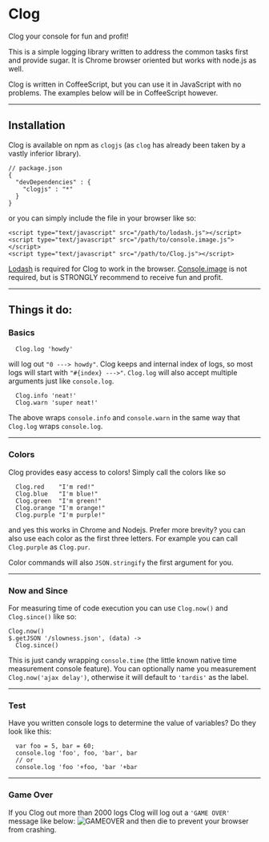 Clog
====

Clog your console for fun and profit! 

This is a simple logging library written to address 
the common tasks first and provide sugar. It is Chrome browser oriented
but works with node.js as well. 

Clog is written in CoffeeScript, but you can use it in JavaScript with 
no problems. The examples below will be in CoffeeScript however.

---

## Installation

Clog is available on npm as `clogjs` (as `clog` has already been
taken by a vastly inferior library).

```
// package.json
{
  "devDependencies" : {
    "clogjs" : "*"
  }
}
```

or you can simply include the file in your browser like so:

```
<script type="text/javascript" src="/path/to/lodash.js"></script>
<script type="text/javascript" src="/path/to/console.image.js"></script>
<script type="text/javascript" src="/path/to/Clog.js"></script>
```

[Lodash](http://lodash.com/) is required for Clog to work in the browser. 
[Console.image](https://github.com/adriancooney/console.image) is not
required, but is STRONGLY recommend to receive fun and profit.

---

## Things it do:

### Basics

```
  Clog.log 'howdy'
```
will log out `"0 ---> howdy"`. Clog keeps and internal index of logs, so most
logs will start with `"#{index} --->"`. `Clog.log` will also accept multiple arguments
just like `console.log`.

```
  Clog.info 'neat!'
  Clog.warn 'super neat!'
```

The above wraps `console.info` and `console.warn` in the same way that `Clog.log` wraps `console.log`.

---

### Colors

Clog provides easy access to colors! Simply call the colors like so 

```
  Clog.red    "I'm red!"
  Clog.blue   "I'm blue!"
  Clog.green  "I'm green!"
  Clog.orange "I'm orange!"
  Clog.purple "I'm purple!"
```

and yes this works in Chrome and Nodejs. Prefer more brevity? you can also use each color
as the first three letters. For example you can call `Clog.purple` as `Clog.pur`.

Color commands will also `JSON.stringify` the first argument for you.

---

### Now and Since

For measuring time of code execution you can use `Clog.now()` and `Clog.since()` like so:

```
Clog.now()
$.getJSON '/slowness.json', (data) ->
  Clog.since()
```

This is just candy wrapping `console.time` (the little known native time measurement console
feature). You can optionally name you measurement `Clog.now('ajax delay')`, otherwise it will
default to `'tardis'` as the label.

---

### Test

Have you written console logs to determine the value of variables? Do they look like this:

```
  var foo = 5, bar = 60;
  console.log 'foo', foo, 'bar', bar
  // or 
  console.log 'foo '+foo, 'bar '+bar
```

---

### Game Over

If you Clog out more than 2000 logs Clog will log out a `'GAME OVER'` message like below:
![GAMEOVER](https://i.chzbgr.com/maxW500/7780675840/h4A8F373B/)
and then die to prevent your browser from crashing.